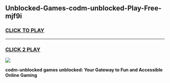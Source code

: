 
## Unblocked-Games-codm-unblocked-Play-Free-mjf9i
<h3>
<a href="https://premium76.site?title=codm-unblocked&ref=10A">CLICK TO PLAY</a></h3>
<hr>

<h3>
<a href="https://premium76.site?title=codm-unblocked&ref=10A">CLICK 2 PLAY</a>
  
</h3>

<a href="https://premium76.site?title=codm-unblocked&ref=10A"><img src="https://clearcache.store/games.png"></a>


**codm-unblocked games unblocked: Your Gateway to Fun and Accessible Online Gaming**
